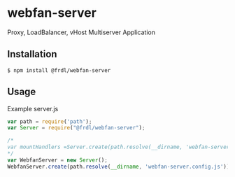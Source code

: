 # webfan-server

Proxy, LoadBalancer, vHost Multiserver Application

## Installation
````
$ npm install @frdl/webfan-server
````

## Usage
Example server.js
````javascript
var path = require('path');
var Server = require("@frdl/webfan-server");

/*
var mountHandlers =Server.create(path.resolve(__dirname, 'webfan-server.config.js'));
*/
var WebfanServer = new Server();
WebfanServer.create(path.resolve(__dirname, 'webfan-server.config.js'));
````
